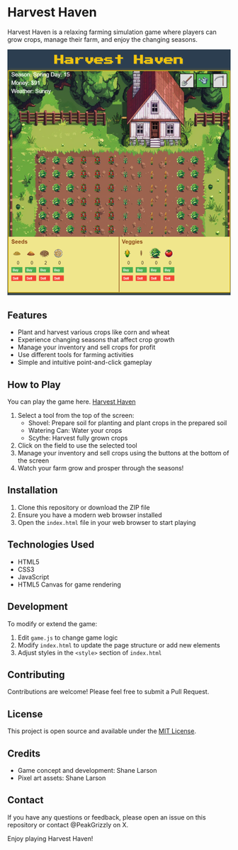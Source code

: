 # Harvest Haven

Harvest Haven is a relaxing farming simulation game where players can grow crops, manage their farm, and enjoy the changing seasons.

![Harvest Haven Screenshot](game-screenshot.png)

## Features

- Plant and harvest various crops like corn and wheat
- Experience changing seasons that affect crop growth
- Manage your inventory and sell crops for profit
- Use different tools for farming activities
- Simple and intuitive point-and-click gameplay

## How to Play

You can play the game here.  [Harvest Haven](https://grizzlypeaksoftware.github.io/harvest-haven/)

1. Select a tool from the top of the screen:
   - Shovel: Prepare soil for planting and plant crops in the prepared soil
   - Watering Can: Water your crops
   - Scythe: Harvest fully grown crops
2. Click on the field to use the selected tool
3. Manage your inventory and sell crops using the buttons at the bottom of the screen
4. Watch your farm grow and prosper through the seasons!

## Installation

1. Clone this repository or download the ZIP file
2. Ensure you have a modern web browser installed
3. Open the `index.html` file in your web browser to start playing

## Technologies Used

- HTML5
- CSS3
- JavaScript
- HTML5 Canvas for game rendering

## Development

To modify or extend the game:

1. Edit `game.js` to change game logic
2. Modify `index.html` to update the page structure or add new elements
3. Adjust styles in the `<style>` section of `index.html`

## Contributing

Contributions are welcome! Please feel free to submit a Pull Request.

## License

This project is open source and available under the [MIT License](LICENSE).

## Credits

- Game concept and development: Shane Larson
- Pixel art assets: Shane Larson

## Contact

If you have any questions or feedback, please open an issue on this repository or contact @PeakGrizzly on X.

Enjoy playing Harvest Haven!